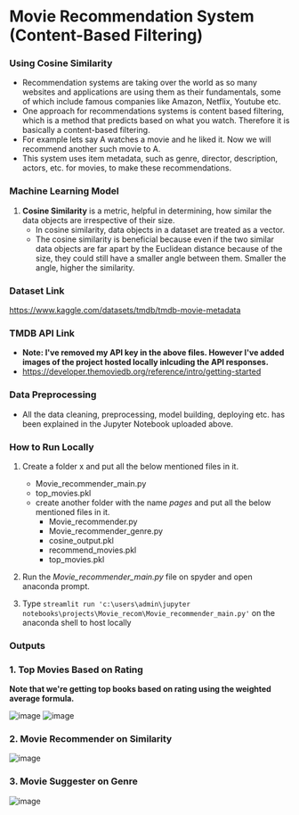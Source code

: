# Movie Recommendation System (Content-Based Filtering)

### Using Cosine Similarity
- Recommendation systems are taking over the world as so many websites and applications are using them as their fundamentals, some of which include famous companies like Amazon, Netflix, Youtube etc.
- One approach for recommendations systems is content based filtering, which is a method that predicts based on what you watch. Therefore it is basically a content-based filtering.
- For example lets say A watches a movie and he liked it. Now we will recommend another such movie to A.
- This system uses item metadata, such as genre, director, description, actors, etc. for movies, to make these recommendations.
  
### Machine Learning Model
1. **Cosine Similarity** is a metric, helpful in determining, how similar the data objects are irrespective of their size.
    - In cosine similarity, data objects in a dataset are treated as a vector.
    - The cosine similarity is beneficial because even if the two similar data objects are far apart by the Euclidean distance because of the size, they could still have a smaller angle between them. Smaller the angle, higher the similarity.
  
### Dataset Link 
https://www.kaggle.com/datasets/tmdb/tmdb-movie-metadata

### TMDB API Link
- **Note: I've removed my API key in the above files. However I've added images of the project hosted locally inlcuding the API responses.**
- https://developer.themoviedb.org/reference/intro/getting-started

### Data Preprocessing
- All the data cleaning, preprocessing, model building, deploying etc. has been explained in the Jupyter Notebook uploaded above.

### How to Run Locally
1. Create a folder x and put all the below mentioned files in it.
    - Movie_recommender_main.py
    - top_movies.pkl
    - create another folder with the name *pages* and put all the below mentioned files in it.
        - Movie_recommender.py
        - Movie_recommender_genre.py
        - cosine_output.pkl
        - recommend_movies.pkl
        - top_movies.pkl

2. Run the *Movie_recommender_main.py* file on spyder and open anaconda prompt.
3. Type ```streamlit run 'c:\users\admin\jupyter notebooks\projects\Movie_recom\Movie_recommender_main.py'``` on the anaconda shell to host locally

### Outputs
### 1. Top Movies Based on Rating
**Note that we're getting top books based on rating using the weighted average formula.**

![image](https://github.com/user-attachments/assets/8c100b73-896f-45c9-bcf1-5709d999e587)
![image](https://github.com/user-attachments/assets/fa7b55e0-54d3-43e9-ae86-b5c8cdc3dcb0)


### 2. Movie Recommender on Similarity
![image](https://github.com/user-attachments/assets/0a1008a9-02f8-4637-a1d2-7b3684a4fb44)


### 3. Movie Suggester on Genre
![image](https://github.com/user-attachments/assets/9669b901-16a6-482c-989a-6caa53618a23)

  
